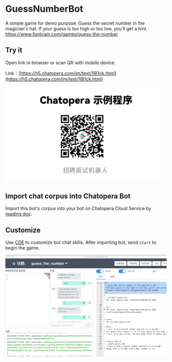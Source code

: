 # GuessNumberBot
<!-- 示例程序，https://github.com/chatopera/chatbot-samples，误删！！ -->

A simple game for demo purpose. Guess the secret number in the magician's hat.
If your guess is too high or too low, you'll get a hint.
https://www.funbrain.com/games/guess-the-number

## Try it

Open link in browser or scan QR with mobile device.

Link：[https://h5.chatopera.com/im/text/1lB1ck.html](https://h5.chatopera.com/im/text/1lB1ck.html)

![Alt text](assets/screenshot_20240627153349.png)

## Import chat corpus into Chatopera Bot
Import this bot's corpus into your bot on Chatopera Cloud Service by [reading doc](https://github.com/chatopera/chatbot-samples?tab=readme-ov-file#%E4%BD%BF%E7%94%A8-cli-%E5%AF%BC%E5%85%A5%E7%A4%BA%E4%BE%8B%E7%A8%8B%E5%BA%8F).

## Customize
Use [CDE](https://docs.chatopera.com/products/chatbot-platform/tutorials/3-add-scripts-function.html) to customize bot chat skills.
After importing bot, send `start` to begin the game.

![](../../assets/11.jpg)